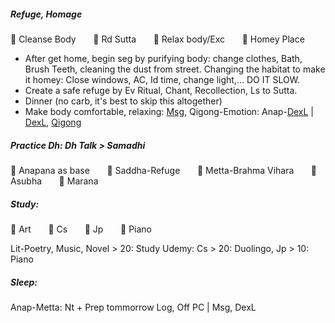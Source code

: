 ##### Refuge, Homage
:black_square_button: Cleanse Body &nbsp;&nbsp;&nbsp;&nbsp;&nbsp; :black_square_button: Rd Sutta &nbsp;&nbsp;&nbsp;&nbsp;&nbsp; :black_square_button: Relax body/Exc  &nbsp;&nbsp;&nbsp;&nbsp;&nbsp; :black_square_button: Homey Place
+ After get home, begin seg by purifying body: change clothes, Bath, Brush Teeth, cleaning the dust from street. Changing the habitat to make it homey: Close windows, AC, Id time, change light,... DO IT SLOW.
+ Create a safe refuge by Ev Ritual, Chant, Recollection, Ls to Sutta.
+ Dinner (no carb, it's best to skip this altogether)
+ Make body comfortable, relaxing:  [Msg](https://github.com/ThanhNguyen24590/Body/blob/main/00.Exc_Msg.md), Qigong-Emotion: Anap-[DexL](https://github.com/ThanhNguyen24590/Body/blob/main/1.1.Exc_DexL.md) | [DexL](https://github.com/ThanhNguyen24590/Body/blob/main/1.2.Exc_Dex.md), [Qigong](https://github.com/ThanhNguyen24590/Body/blob/main/2.1.Exc_Qi_5-Animalls.md)
##### Practice Dh: Dh Talk > Samadhi
:black_square_button: Anapana as base &nbsp;&nbsp;&nbsp;&nbsp;&nbsp; :black_square_button: Saddha-Refuge &nbsp;&nbsp;&nbsp;&nbsp;&nbsp; :black_square_button: Metta-Brahma Vihara &nbsp;&nbsp;&nbsp;&nbsp;&nbsp; :black_square_button: Asubha  &nbsp;&nbsp;&nbsp;&nbsp;&nbsp; :black_square_button: Marana
##### Study: 
:black_square_button: Art &nbsp;&nbsp;&nbsp;&nbsp;&nbsp; :black_square_button: Cs &nbsp;&nbsp;&nbsp;&nbsp;&nbsp; :black_square_button: Jp  &nbsp;&nbsp;&nbsp;&nbsp;&nbsp; :black_square_button: Piano

Lit-Poetry, Music, Novel > 20: Study Udemy: Cs > 20: Duolingo, Jp > 10: Piano
##### Sleep:
Anap-Metta: Nt + Prep tommorrow Log, Off PC | Msg, DexL
